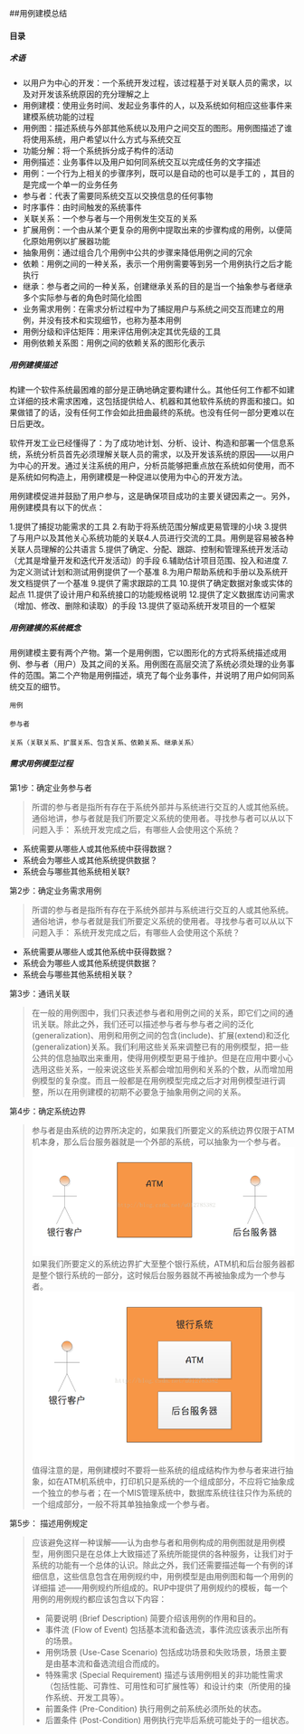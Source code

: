 ##用例建模总结
#### 目录
##### 术语
* 以用户为中心的开发：一个系统开发过程，该过程基于对关联人员的需求，以及对开发该系统原因的充分理解之上
* 用例建模：使用业务时间、发起业务事件的人，以及系统如何相应这些事件来建模系统功能的过程
* 用例图：描述系统与外部其他系统以及用户之间交互的图形。用例图描述了谁将使用系统，用户希望以什么方式与系统交互
* 功能分解：将一个系统拆分成子构件的活动
* 用例描述：业务事件以及用户如何同系统交互以完成任务的文字描述
* 用例：一个行为上相关的步骤序列，既可以是自动的也可以是手工的 ，其目的是完成一个单一的业务任务
* 参与者：代表了需要同系统交互以交换信息的任何事物
* 时序事件：由时间触发的系统事件
* 关联关系：一个参与者与一个用例发生交互的关系
* 扩展用例：一个由从某个更复杂的用例中提取出来的步骤构成的用例，以便简化原始用例以扩展器功能
* 抽象用例：通过组合几个用例中公共的步骤来降低用例之间的冗余
* 依赖：用例之间的一种关系，表示一个用例需要等到另一个用例执行之后才能执行
* 继承：参与者之间的一种关系，创建继承关系的目的是当一个抽象参与者继承多个实际参与者的角色时简化绘图
* 业务需求用例：在需求分析过程中为了捕捉用户与系统之间交互而建立的用例，并没有技术和实现细节，也称为基本用例
* 用例分级和评估矩阵：用来评估用例决定其优先级的工具
* 用例依赖关系图：用例之间的依赖关系的图形化表示

##### 用例建模描述
构建一个软件系统最困难的部分是正确地确定要构建什么。其他任何工作都不如建立详细的技术需求困难，这包括提供给人、机器和其他软件系统的界面和接口。如果做错了的话，没有任何工作会如此扭曲最终的系统。也没有任何一部分更难以在日后更改。

软件开发工业已经懂得了：为了成功地计划、分析、设计、构造和部署一个信息系统，系统分析员首先必须理解关联人员的需求，以及开发该系统的原因——以用户为中心的开发。通过关注系统的用户，分析员能够把重点放在系统如何使用，而不是系统如何构造上，用例建模是一种促进以使用为中心的开发方法。

用例建模促进并鼓励了用户参与，这是确保项目成功的主要关键因素之一。另外，用例建模具有以下的优点：

1.提供了捕捉功能需求的工具
2.有助于将系统范围分解成更易管理的小块
3.提供了与用户以及其他关心系统功能的关联4.人员进行交流的工具。用例是容易被各种关联人员理解的公共语言
5.提供了确定、分配、跟踪、控制和管理系统开发活动（尤其是增量开发和迭代开发活动）的手段
6.辅助估计项目范围、投入和进度
7.为定义测试计划和测试用例提供了一个基准
8.为用户帮助系统和手册以及系统开发文档提供了一个基准
9.提供了需求跟踪的工具
10.提供了确定数据对象或实体的起点
11.提供了设计用户和系统接口的功能规格说明
12.提供了定义数据库访问需求（增加、修改、删除和读取）的手段
13.提供了驱动系统开发项目的一个框架

##### 用例建模的系统概念
用例建模主要有两个产物。第一个是用例图，它以图形化的方式将系统描述成用例、参与者（用户）及其之间的关系。用例图在高层交流了系统必须处理的业务事件的范围。第二个产物是用例描述，填充了每个业务事件，并说明了用户如何同系统交互的细节。

    用例

    参与者

    关系（关联关系、扩展关系、包含关系、依赖关系、继承关系）

##### 需求用例模型过程
第1步：确定业务参与者
> 所谓的参与者是指所有存在于系统外部并与系统进行交互的人或其他系统。通俗地讲，参与者就是我们所要定义系统的使用者。寻找参与者可以从以下问题入手：
> 系统开发完成之后，有哪些人会使用这个系统？
 * 系统需要从哪些人或其他系统中获得数据？
 * 系统会为哪些人或其他系统提供数据？
 * 系统会与哪些其他系统相关联?


 第2步：确定业务需求用例
> 所谓的参与者是指所有存在于系统外部并与系统进行交互的人或其他系统。通俗地讲，参与者就是我们所要定义系统的使用者。寻找参与者可以从以下问题入手：
>  系统开发完成之后，有哪些人会使用这个系统？
* 系统需要从哪些人或其他系统中获得数据？
* 系统会为哪些人或其他系统提供数据？
* 系统会与哪些其他系统相关联？

第3步：通讯关联
> 在一般的用例图中，我们只表述参与者和用例之间的关系，即它们之间的通讯关联。除此之外，我们还可以描述参与者与参与者之间的泛化(generalization)、用例和用例之间的包含(include)、扩展(extend)和泛化(generalization)关系。我们利用这些关系来调整已有的用例模型，把一些公共的信息抽取出来重用，使得用例模型更易于维护。但是在应用中要小心选用这些关系，一般来说这些关系都会增加用例和关系的个数，从而增加用例模型的复杂度。而且一般都是在用例模型完成之后才对用例模型进行调整，所以在用例建模的初期不必要急于抽象用例之间的关系。

第4步：确定系统边界
> 参与者是由系统的边界所决定的，如果我们所要定义的系统边界仅限于ATM机本身，那么后台服务器就是一个外部的系统，可以抽象为一个参与者。
> ![1](pictures/用例建模总结用图/1.png)
> 如果我们所要定义的系统边界扩大至整个银行系统，ATM机和后台服务器都是整个银行系统的一部分，这时候后台服务器就不再被抽象成为一个参与者。
> ![2](pictures/用例建模总结用图/2.png)
> 值得注意的是，用例建模时不要将一些系统的组成结构作为参与者来进行抽象，如在ATM机系统中，打印机只是系统的一个组成部分，不应将它抽象成
一个独立的参与者；在一个MIS管理系统中，数据库系统往往只作为系统的一个组成部分，一般不将其单独抽象成一个参与者。

第5步： 描述用例规定
> 应该避免这样一种误解――认为由参与者和用例构成的用例图就是用例模型，用例图只是在总体上大致描述了系统所能提供的各种服务，让我们对于系统的功能有一个总体的认识。除此之外，我们还需要描述每一个有例的详细信息，这些信息包含在用例规约中，用例模型是由用例图和每一个用例的详细描
> 述――用例规约所组成的。RUP中提供了用例规约的模板，每一个用例的用例规约都应该包含以下内容：
> * 简要说明 (Brief Description) 
      简要介绍该用例的作用和目的。 
 > *  事件流 (Flow of Event) 
 包括基本流和备选流，事件流应该表示出所有的场景。
 > * 用例场景 (Use-Case Scenario) 
 包括成功场景和失败场景，场景主要是由基本流和备选流组合而成的。
 >*  特殊需求 (Special Requirement) 
 描述与该用例相关的非功能性需求（包括性能、可靠性、可用性和可扩展性等）和设计约束（所使用的操作系统、开发工具等）。
 > * 前置条件 (Pre-Condition) 
 执行用例之前系统必须所处的状态。
 >* 后置条件 (Post-Condition) 
 用例执行完毕后系统可能处于的一组状态。

